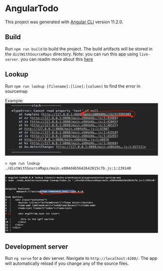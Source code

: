 # AngularTodo
This project was generated with [Angular CLI](https://github.com/angular/angular-cli) version 11.2.0.

## Build
Run `npm run build` to build the project. The build artifacts will be stored in the `distWithSourceMaps` directory.
Note: you can run this app using `live-server`. you can readm more about this [here](https://www.npmjs.com/package/live-server)

## Lookup
Run `npm run lookup [filename]:[line]:[column]` to find the error in sourcemap

Example:\
![image info](./imgs/error.png)

```
> npm run lookup ./distWithSourceMaps/main.e904d4b5642642815c7b.js:1:239140 
```
![image info](./imgs/lookup.png)

## Development server
Run `ng serve` for a dev server. Navigate to `http://localhost:4200/`. The app will automatically reload if you change any of the source files.
